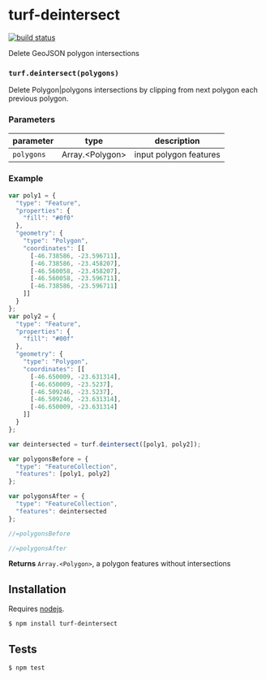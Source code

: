 # turf-deintersect

[![build status](https://secure.travis-ci.org/stepankuzmin/turf-deintersect.png)](http://travis-ci.org/stepankuzmin/turf-deintersect)

Delete GeoJSON polygon intersections


### `turf.deintersect(polygons)`

Delete Polygon|polygons intersections by clipping from next polygon
each previous polygon.

### Parameters

| parameter  | type               | description            |
| ---------- | ------------------ | ---------------------- |
| `polygons` | Array\.\<Polygon\> | input polygon features |


### Example

```js
var poly1 = {
  "type": "Feature",
  "properties": {
    "fill": "#0f0"
  },
  "geometry": {
    "type": "Polygon",
    "coordinates": [[
      [-46.738586, -23.596711],
      [-46.738586, -23.458207],
      [-46.560058, -23.458207],
      [-46.560058, -23.596711],
      [-46.738586, -23.596711]
    ]]
  }
};
var poly2 = {
  "type": "Feature",
  "properties": {
    "fill": "#00f"
  },
  "geometry": {
    "type": "Polygon",
    "coordinates": [[
      [-46.650009, -23.631314],
      [-46.650009, -23.5237],
      [-46.509246, -23.5237],
      [-46.509246, -23.631314],
      [-46.650009, -23.631314]
    ]]
  }
};

var deintersected = turf.deintersect([poly1, poly2]);

var polygonsBefore = {
  "type": "FeatureCollection",
  "features": [poly1, poly2]
};

var polygonsAfter = {
  "type": "FeatureCollection",
  "features": deintersected
};

//=polygonsBefore

//=polygonsAfter
```


**Returns** `Array.<Polygon>`, a polygon features without intersections

## Installation

Requires [nodejs](http://nodejs.org/).

```sh
$ npm install turf-deintersect
```

## Tests

```sh
$ npm test
```


